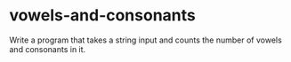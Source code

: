 # vowels-and-consonants
Write a program that takes a string input and counts the number of vowels and consonants in it.
